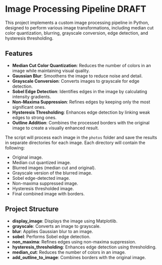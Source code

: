 
# Image Processing Pipeline DRAFT

This project implements a custom image processing pipeline in Python, designed to perform various image transformations, including median cut color quantization, blurring, grayscale conversion, edge detection, and hysteresis thresholding.

## Features

- **Median Cut Color Quantization**: Reduces the number of colors in an image while maintaining visual quality.
- **Gaussian Blur**: Smoothens the image to reduce noise and detail.
- **Grayscale Conversion**: Converts images to grayscale for edge detection.
- **Sobel Edge Detection**: Identifies edges in the image by calculating intensity gradients.
- **Non-Maxima Suppression**: Refines edges by keeping only the most significant ones.
- **Hysteresis Thresholding**: Enhances edge detection by linking weak edges to strong ones.
- **Outline Addition**: Combines the processed borders with the original image to create a visually enhanced result.

The script will process each image in the `photos` folder and save the results in separate directories for each image. Each directory will contain the following:

   - Original image.
   - Median cut quantized image.
   - Blurred images (median cut and original).
   - Grayscale version of the blurred image.
   - Sobel edge-detected image.
   - Non-maxima suppressed image.
   - Hysteresis thresholded image.
   - Final combined image with borders.

## Project Structure

- **display_image**: Displays the image using Matplotlib.
- **grayscale**: Converts an image to grayscale.
- **blur**: Applies Gaussian blur to an image.
- **sobel**: Performs Sobel edge detection.
- **non_maxima**: Refines edges using non-maxima suppression.
- **hysteresis_thresholding**: Enhances edge detection using thresholding.
- **median_cut**: Reduces the number of colors in an image.
- **add_outline_to_image**: Combines borders with the original image.

